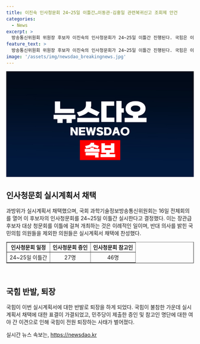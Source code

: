 ```yaml
---
title: 이진숙 인사청문회 24~25일 이틀간…이동관·김홍일 관련복귀신고 조회제 안건
categories:
  - News
excerpt: >
  방송통신위원회 위원장 후보자 이진숙의 인사청문회가 24~25일 이틀간 진행된다. 국힘은 이번 청문회 인사청문회 증인으로는 윤석열 정부에서 중도 사임한 이동관·김홍일 전 방송통신위원장이 채택됐으며, 27명의 증인과 46명의 참고인이 선정됐다. 국민의힘과 여당은 일정 채택을 두고 갈등을 빚으며, 이에 실시계획서 채택에 대한 표결이 실시되었고 과방위는 인사청문회를 통해 철저 검증할 계획이다.
feature_text: >
  방송통신위원회 위원장 후보자 이진숙의 인사청문회가 24~25일 이틀간 진행된다. 국힘은 이번 청문회 인사청문회 증인으로는 윤석열 정부에서 중도 사임한 이동관·김홍일 전 방송통신위원장이 채택됐으며, 27명의 증인과 46명의 참고인이 선정됐다. 국민의힘과 여당은 일정 채택을 두고 갈등을 빚으며, 이에 실시계획서 채택에 대한 표결이 실시되었고 과방위는 인사청문회를 통해 철저 검증할 계획이다.
image: '/assets/img/newsdao_breakingnews.jpg'
---
```


<p><img src="/assets/img/newsdao_breakingnews.jpg" alt="pcversion 속보" /></p>

<h2 data-ke-size="size26">인사청문회 실시계획서 채택</h2>

<p data-ke-size="size16">과방위가 실시계획서 채택했으며, 국회 과학기술정보방송통신위원회는 16일 전체회의를 열어 이 후보자의 인사청문회를 24~25일 이틀간 실시한다고 결정했다. 이는 장관급 후보자 대상 청문회를 이틀에 걸쳐 개최하는 것은 이례적인 일이며, 반대 의사를 밝힌 국민의힘 의원들을 제외한 의원들은 실시계획서 채택에 찬성했다.</p>

<table style="width: 100%;" border="1">
<tbody>
<tr>
<td style="text-align: center; height: 17px;"><b>인사청문회 일정</b></td>
<td style="text-align: center; height: 17px;"><b>인사청문회 증인</b></td>
<td style="text-align: center; height: 17px;"><b>인사청문회 참고인</b></td>
</tr>
<tr>
<td style="text-align: center; height: 21px;">24~25일 이틀간</td>
<td style="text-align: center; height: 21px;">27명</td>
<td style="text-align: center; height: 21px;">46명</td>
</tr>
</tbody>
</table>

<p data-ke-size="size16">&nbsp;</p>

<h2 data-ke-size="size26">국힘 반발, 퇴장</h2>

<p data-ke-size="size16">국힘이 이번 실시계획서에 대한 반발로 퇴장을 하게 되었다. 국힘이 불참한 가운데 실시계획서 채택에 대한 표결이 가결되었고, 민주당이 제출한 증인 및 참고인 명단에 대한 여야 간 이견으로 인해 국힘이 전원 퇴장하는 사태가 벌어졌다.</p>
실시간 뉴스 속보는, <a href="https://newsdao.kr" rel="dofollow">https://newsdao.kr</a>


